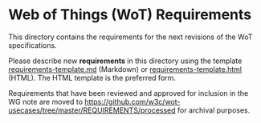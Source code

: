 # Web of Things (WoT) Requirements

This directory contains the  requirements for the next revisions of the WoT specifications.

Please describe new **requirements** in this directory using the template [requirements-template.md](REQUIREMENTS/requirements.md) (Markdown) or [requirements-template.html](REQUIREMENTS/requirements.html) (HTML). The HTML template is the preferred form.

Requirements that have been reviewed and approved for inclusion in the WG note are moved to https://github.com/w3c/wot-usecases/tree/master/REQUIREMENTS/processed for archival purposes.
